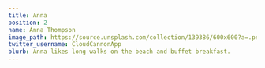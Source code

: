 ```yaml
---
title: Anna
position: 2
name: Anna Thompson
image_path: https://source.unsplash.com/collection/139386/600x600?a=.png
twitter_username: CloudCannonApp
blurb: Anna likes long walks on the beach and buffet breakfast.
---
```


